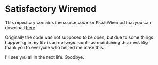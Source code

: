 # Satisfactory Wiremod

This repository contains the source code for FicsitWiremod that you can download [here](https://ficsit.app/mod/FicsitWiremod)

Originally the code was not supposed to be open, but due to some things happening in my life i can no longer continue maintaining this mod.
Big thank you to everyone who helped me make this.


I'll see you all in the next life. Goodbye.
